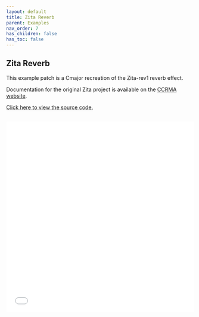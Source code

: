 ```yaml
---
layout: default
title: Zita Reverb
parent: Examples
nav_order: 7
has_children: false
has_toc: false
---
```


## Zita Reverb

This example patch is a Cmajor recreation of the Zita-rev1 reverb effect.

Documentation for the original Zita project is available on the [CCRMA website](https://ccrma.stanford.edu/~jos/Reverb/Zita_Rev1_Reverberator.html).


<a href="https://github.com/cmajor-lang/cmajor/tree/main/examples/patches/ZitaReverb" target="_blank">Click here to view the source code.</a>

<iframe style="display: inline-block; width: 100%; height: 32rem; border:none; padding-top: 1rem;"
        src="../../../assets/example_patches/ZitaReverb/index.html">
</iframe>

